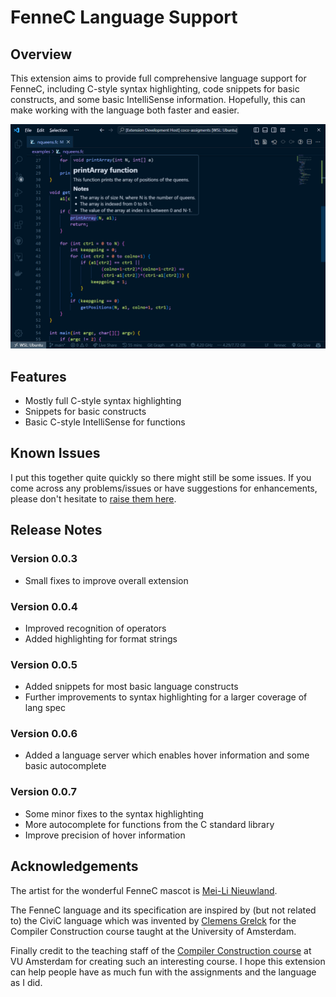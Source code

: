 # FenneC Language Support

## Overview

This extension aims to provide full comprehensive language support for FenneC, including C-style syntax highlighting, code snippets for basic constructs, and some basic IntelliSense information. Hopefully, this can make working with the language both faster and easier.

<img src="./assets/hover-info.png" alt="isolated" width="550" style="max-width: 100%"/>

## Features

- Mostly full C-style syntax highlighting 
- Snippets for basic constructs 
- Basic C-style IntelliSense for functions

## Known Issues

I put this together quite quickly so there might still be some issues. If you come across any problems/issues or have suggestions for enhancements, please don't hesitate to [raise them here](https://github.com/KaiErikNiermann/fennec-vscode/issues).

## Release Notes

### Version 0.0.3

- Small fixes to improve overall extension 

### Version 0.0.4

- Improved recognition of operators 
- Added highlighting for format strings

### Version 0.0.5

- Added snippets for most basic language constructs
- Further improvements to syntax highlighting for a larger coverage of lang spec

### Version 0.0.6

- Added a language server which enables hover information and some basic autocomplete

### Version 0.0.7

- Some minor fixes to the syntax highlighting 
- More autocomplete for functions from the C standard library 
- Improve precision of hover information

## Acknowledgements

The artist for the wonderful FenneC mascot is [Mei-Li Nieuwland](https://liea.nl/).

The FenneC language and its specification are inspired by (but not related to) the CiviC language which was invented by [Clemens Grelck](https://staff.science.uva.nl/c.u.grelck/) for the Compiler Construction course taught at the University of Amsterdam.

Finally credit to the teaching staff of the [Compiler Construction course](https://studiegids.vu.nl/en/Bachelor/2023-2024/computer-science/XB_0003#/) at VU Amsterdam for creating such an interesting course. I hope this extension can help people have as much fun with the assignments and the language as I did.